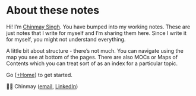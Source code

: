 # About these notes

Hi! I’m [Chinmay Singh](https://chinsingh.github.io). You have bumped into my working notes. These are just notes that I write for myself and I’m sharing them here. Since I write it for myself, you might not understand everything.

A little bit about structure - there’s not much. You can navigate using the map you see at bottom of the pages. There are also MOCs or Maps of Contents which you can treat sort of as an index for a particular topic.

Go [[+Home]] to get started.

👋🏽 Chinmay (<a href="mailto:chinsingh@outlook.in">email</a>, [LinkedIn](https://www.linkedin.com/in/chinsingh/))

[//begin]: # "Autogenerated link references for markdown compatibility"
[+Home]: +Home.md "Home"
[//end]: # "Autogenerated link references"